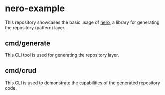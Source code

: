 # nero-example

This repository showcases the basic usage of [nero](https://github.com/sf9v/nero), a library for generating the repository (pattern) layer.

## cmd/generate

This CLI tool is used for generating the repository layer.

## cmd/crud

This CLI is used to demonstrate the capabilities of the generated repository code.

